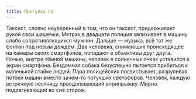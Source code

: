 ```yaml
---
title: Прогулка по
---
```


Таксист, словно неуверенный в том, что он таксист, придерживает рукой свои
шашечки. Метрах в двадцати полиция запихивает в машину слабо сопротивляющихся
мужчин. Дальше — музыка, всё тот же фонтан под новым дождём. Два человека,
снимающих происходящее на камеры своих смартфонов, попадают в объективы друг
друга. Ночью, внутри тёмной машины, человек в солнечных очках уставился в экран
смартфона. Бездомная собака безуспешно пытается прибиться к маленькой стайке
людей. Пара полицейских посвистывает, разруливая потоки машин вместо зачем-то
потухших светофоров. Человек, каждую встречную лестницу преодолевающий
вприпрыжку. Мирно подрагивающий во сне сторож.
